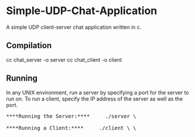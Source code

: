 # Simple-UDP-Chat-Application

A simple UDP client-server chat application written in c.

## Compilation

cc chat_server -o server
cc chat_client -o client

## Running

In any UNIX environment, run a server by specifying a port for the server to run on. To run a client, specify the IP address of the server as well as the port.

<pre>
****Running the Server:****     ./server \<PORT\>

****Running a Client:****     ./client \<SERVER-IP\> \<PORT\>
</pre>



